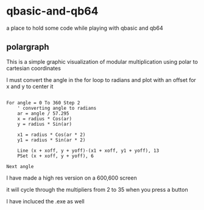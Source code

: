 # qbasic-and-qb64
a place to hold some code while playing with qbasic and qb64


## polargraph 

This is a simple graphic visualization of modular multiplication using polar to cartesian coordinates

I must convert the angle in the for loop to radians and plot with an offset for x and y to center it

```basic

For angle = 0 To 360 Step 2
    ' converting angle to radians
    ar = angle / 57.295
    x = radius * Cos(ar)
    y = radius * Sin(ar)

    x1 = radius * Cos(ar * 2)
    y1 = radius * Sin(ar * 2)

    Line (x + xoff, y + yoff)-(x1 + xoff, y1 + yoff), 13
    PSet (x + xoff, y + yoff), 6

Next angle

```

I have made a high res version on a 600,600 screen

it will cycle through the multipliers from 2 to 35 when you press a button

I have incluced the .exe as well
